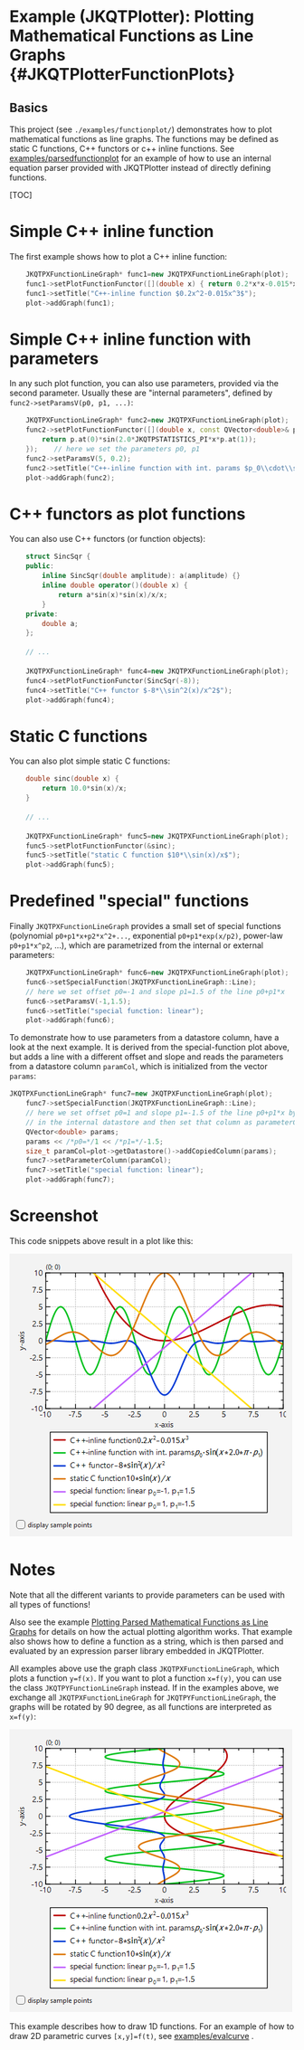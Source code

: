 # Example (JKQTPlotter): Plotting Mathematical Functions as Line Graphs {#JKQTPlotterFunctionPlots}
## Basics
This project (see `./examples/functionplot/`) demonstrates how to plot mathematical functions as line graphs. The functions may be defined as static C functions, C++ functors or c++ inline functions. See [examples/parsedfunctionplot](https://github.com/jkriege2/JKQtPlotter/tree/master/examples/parsedfunctionplot) for an example of how to use an internal equation parser provided with JKQTPlotter instead of directly defining functions.

[TOC]

# Simple C++ inline function
The first example shows how to plot a C++ inline function:
```.cpp
    JKQTPXFunctionLineGraph* func1=new JKQTPXFunctionLineGraph(plot);
    func1->setPlotFunctionFunctor([](double x) { return 0.2*x*x-0.015*x*x*x; });
    func1->setTitle("C++-inline function $0.2x^2-0.015x^3$");
    plot->addGraph(func1);
```

# Simple C++ inline function with parameters

In any such plot function, you can also use parameters, provided via the second parameter. Usually these are "internal parameters", defined by `func2->setParamsV(p0, p1, ...)`:
```.cpp
    JKQTPXFunctionLineGraph* func2=new JKQTPXFunctionLineGraph(plot);
    func2->setPlotFunctionFunctor([](double x, const QVector<double>& p) {
        return p.at(0)*sin(2.0*JKQTPSTATISTICS_PI*x*p.at(1));
    });    // here we set the parameters p0, p1
    func2->setParamsV(5, 0.2);
    func2->setTitle("C++-inline function with int. params $p_0\\cdot\\sin(x*2.0*\\pi\\cdot p_1)$");
    plot->addGraph(func2);
```


# C++ functors as plot functions

You can also use C++ functors (or function objects):
```.cpp
    struct SincSqr {
    public:
        inline SincSqr(double amplitude): a(amplitude) {}
        inline double operator()(double x) {
            return a*sin(x)*sin(x)/x/x;
        }
    private:
        double a;
    };

    // ...

    JKQTPXFunctionLineGraph* func4=new JKQTPXFunctionLineGraph(plot);
    func4->setPlotFunctionFunctor(SincSqr(-8));
    func4->setTitle("C++ functor $-8*\\sin^2(x)/x^2$");
    plot->addGraph(func4);
```

# Static C functions

You can also plot simple static C functions:
```.cpp
    double sinc(double x) {
        return 10.0*sin(x)/x;
    }

    // ...

    JKQTPXFunctionLineGraph* func5=new JKQTPXFunctionLineGraph(plot);
    func5->setPlotFunctionFunctor(&sinc);
    func5->setTitle("static C function $10*\\sin(x)/x$");
    plot->addGraph(func5);
```

# Predefined "special" functions

Finally `JKQTPXFunctionLineGraph` provides a small set of special functions (polynomial `p0+p1*x+p2*x^2+...`, exponential `p0+p1*exp(x/p2)`, power-law `p0+p1*x^p2`, ...), which are parametrized from the internal or external parameters:
```.cpp
    JKQTPXFunctionLineGraph* func6=new JKQTPXFunctionLineGraph(plot);
    func6->setSpecialFunction(JKQTPXFunctionLineGraph::Line);
    // here we set offset p0=-1 and slope p1=1.5 of the line p0+p1*x
    func6->setParamsV(-1,1.5);
    func6->setTitle("special function: linear");
    plot->addGraph(func6);
```

To demonstrate how to use parameters from a datastore column, have a look at the next example. It is derived from the special-function plot above, but adds a line with a different offset and slope and reads the parameters from a datastore column `paramCol`, which is initialized from the vector `params`:
```.cpp
JKQTPXFunctionLineGraph* func7=new JKQTPXFunctionLineGraph(plot);
    func7->setSpecialFunction(JKQTPXFunctionLineGraph::Line);
    // here we set offset p0=1 and slope p1=-1.5 of the line p0+p1*x by adding these into a column
    // in the internal datastore and then set that column as parameterColumn for the function graph
    QVector<double> params;
    params << /*p0=*/1 << /*p1=*/-1.5;
    size_t paramCol=plot->getDatastore()->addCopiedColumn(params);
    func7->setParameterColumn(paramCol);
    func7->setTitle("special function: linear");
    plot->addGraph(func7);
```

# Screenshot

This code snippets above result in a plot like this:

![functionplot](https://raw.githubusercontent.com/jkriege2/JKQtPlotter/master/screenshots/functionplot.png)

# Notes

Note that all the different variants to provide parameters can be used with all types of functions!

Also see the example [Plotting Parsed Mathematical Functions as Line Graphs](https://github.com/jkriege2/JKQtPlotter/tree/master/examples/parsedfunctionplot) for details on how the actual plotting algorithm works. That example also shows how to define a function as a string, which is then parsed and evaluated by an expression parser library embedded in JKQTPlotter.

All examples above use the graph class `JKQTPXFunctionLineGraph`, which plots a function `y=f(x)`. If you want to plot a function `x=f(y)`, you can use the class `JKQTPYFunctionLineGraph` instead. If in the examples above, we exchange all `JKQTPXFunctionLineGraph` for `JKQTPYFunctionLineGraph`, the graphs will be rotated by 90 degree, as all functions are interpreted as `x=f(y)`:

![functionplot_fy](https://raw.githubusercontent.com/jkriege2/JKQtPlotter/master/screenshots/functionplot_fy.png)


This example describes how to draw 1D functions. For an example of how to draw 2D parametric curves `[x,y]=f(t)`, see [examples/evalcurve](https://github.com/jkriege2/JKQtPlotter/tree/master/examples/evalcurve) .

